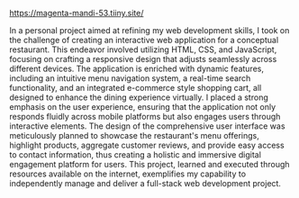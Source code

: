 https://magenta-mandi-53.tiiny.site/

In a personal project aimed at refining my web development skills, I took on the challenge of creating an interactive web application for a conceptual restaurant. This endeavor involved utilizing HTML, CSS, and JavaScript, focusing on crafting a responsive design that adjusts seamlessly across different devices. The application is enriched with dynamic features, including an intuitive menu navigation system, a real-time search functionality, and an integrated e-commerce style shopping cart, all designed to enhance the dining experience virtually.  I placed a strong emphasis on the user experience, ensuring that the application not only responds fluidly across mobile platforms but also engages users through interactive elements. The design of the comprehensive user interface was meticulously planned to showcase the restaurant's menu offerings, highlight products, aggregate customer reviews, and provide easy access to contact information, thus creating a holistic and immersive digital engagement platform for users. This project, learned and executed through resources available on the internet, exemplifies my capability to independently manage and deliver a full-stack web development project.
